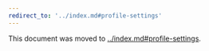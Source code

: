 ```yaml
---
redirect_to: '../index.md#profile-settings'
---
```


This document was moved to [../index.md#profile-settings](../index.md#profile-settings).
